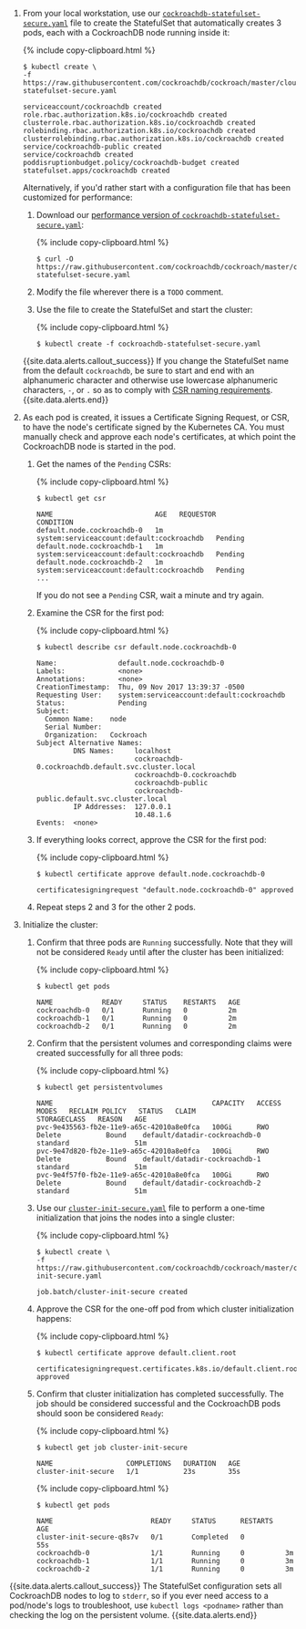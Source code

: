 1. From your local workstation, use our [`cockroachdb-statefulset-secure.yaml`](https://github.com/cockroachdb/cockroach/blob/master/cloud/kubernetes/cockroachdb-statefulset-secure.yaml) file to create the StatefulSet that automatically creates 3 pods, each with a CockroachDB node running inside it:

    {% include copy-clipboard.html %}
    ~~~ shell
    $ kubectl create \
    -f https://raw.githubusercontent.com/cockroachdb/cockroach/master/cloud/kubernetes/cockroachdb-statefulset-secure.yaml
    ~~~

    ~~~
    serviceaccount/cockroachdb created
    role.rbac.authorization.k8s.io/cockroachdb created
    clusterrole.rbac.authorization.k8s.io/cockroachdb created
    rolebinding.rbac.authorization.k8s.io/cockroachdb created
    clusterrolebinding.rbac.authorization.k8s.io/cockroachdb created
    service/cockroachdb-public created
    service/cockroachdb created
    poddisruptionbudget.policy/cockroachdb-budget created
    statefulset.apps/cockroachdb created
    ~~~

    Alternatively, if you'd rather start with a configuration file that has been customized for performance:

    1. Download our [performance version of `cockroachdb-statefulset-secure.yaml`](https://github.com/cockroachdb/cockroach/blob/master/cloud/kubernetes/performance/cockroachdb-statefulset-secure.yaml):

        {% include copy-clipboard.html %}
        ~~~ shell
        $ curl -O https://raw.githubusercontent.com/cockroachdb/cockroach/master/cloud/kubernetes/performance/cockroachdb-statefulset-secure.yaml
        ~~~

    2. Modify the file wherever there is a `TODO` comment.

    3. Use the file to create the StatefulSet and start the cluster:

        {% include copy-clipboard.html %}
        ~~~ shell
        $ kubectl create -f cockroachdb-statefulset-secure.yaml
        ~~~

    {{site.data.alerts.callout_success}}
    If you change the StatefulSet name from the default `cockroachdb`, be sure to start and end with an alphanumeric character and otherwise use lowercase alphanumeric characters, `-`, or `.` so as to comply with [CSR naming requirements](orchestrate-cockroachdb-with-kubernetes.html#csr-names).
    {{site.data.alerts.end}}

2. As each pod is created, it issues a Certificate Signing Request, or CSR, to have the node's certificate signed by the Kubernetes CA. You must manually check and approve each node's certificates, at which point the CockroachDB node is started in the pod.

    1. Get the names of the `Pending` CSRs:

        {% include copy-clipboard.html %}
        ~~~ shell
        $ kubectl get csr
        ~~~

        ~~~
        NAME                         AGE   REQUESTOR                                   CONDITION
        default.node.cockroachdb-0   1m    system:serviceaccount:default:cockroachdb   Pending
        default.node.cockroachdb-1   1m    system:serviceaccount:default:cockroachdb   Pending
        default.node.cockroachdb-2   1m    system:serviceaccount:default:cockroachdb   Pending
        ...
        ~~~

        If you do not see a `Pending` CSR, wait a minute and try again.

    2. Examine the CSR for the first pod:

        {% include copy-clipboard.html %}
        ~~~ shell
        $ kubectl describe csr default.node.cockroachdb-0
        ~~~

        ~~~
        Name:               default.node.cockroachdb-0
        Labels:             <none>
        Annotations:        <none>
        CreationTimestamp:  Thu, 09 Nov 2017 13:39:37 -0500
        Requesting User:    system:serviceaccount:default:cockroachdb
        Status:             Pending
        Subject:
          Common Name:    node
          Serial Number:
          Organization:   Cockroach
        Subject Alternative Names:
                 DNS Names:     localhost
                                cockroachdb-0.cockroachdb.default.svc.cluster.local
                                cockroachdb-0.cockroachdb
                                cockroachdb-public
                                cockroachdb-public.default.svc.cluster.local
                 IP Addresses:  127.0.0.1
                                10.48.1.6
        Events:  <none>
        ~~~

    3. If everything looks correct, approve the CSR for the first pod:

        {% include copy-clipboard.html %}
        ~~~ shell
        $ kubectl certificate approve default.node.cockroachdb-0
        ~~~

        ~~~
        certificatesigningrequest "default.node.cockroachdb-0" approved
        ~~~

    4. Repeat steps 2 and 3 for the other 2 pods.

3. Initialize the cluster:

    1. Confirm that three pods are `Running` successfully. Note that they will not
       be considered `Ready` until after the cluster has been initialized:

        {% include copy-clipboard.html %}
        ~~~ shell
        $ kubectl get pods
        ~~~

        ~~~
        NAME            READY     STATUS    RESTARTS   AGE
        cockroachdb-0   0/1       Running   0          2m
        cockroachdb-1   0/1       Running   0          2m
        cockroachdb-2   0/1       Running   0          2m
        ~~~

    2. Confirm that the persistent volumes and corresponding claims were created successfully for all three pods:

        {% include copy-clipboard.html %}
        ~~~ shell
        $ kubectl get persistentvolumes
        ~~~

        ~~~
        NAME                                       CAPACITY   ACCESS MODES   RECLAIM POLICY   STATUS   CLAIM                           STORAGECLASS   REASON   AGE
        pvc-9e435563-fb2e-11e9-a65c-42010a8e0fca   100Gi      RWO            Delete           Bound    default/datadir-cockroachdb-0   standard                51m
        pvc-9e47d820-fb2e-11e9-a65c-42010a8e0fca   100Gi      RWO            Delete           Bound    default/datadir-cockroachdb-1   standard                51m
        pvc-9e4f57f0-fb2e-11e9-a65c-42010a8e0fca   100Gi      RWO            Delete           Bound    default/datadir-cockroachdb-2   standard                51m
        ~~~

    3. Use our [`cluster-init-secure.yaml`](https://raw.githubusercontent.com/cockroachdb/cockroach/master/cloud/kubernetes/cluster-init-secure.yaml) file to perform a one-time initialization that joins the nodes into a single cluster:

        {% include copy-clipboard.html %}
        ~~~ shell
        $ kubectl create \
        -f https://raw.githubusercontent.com/cockroachdb/cockroach/master/cloud/kubernetes/cluster-init-secure.yaml
        ~~~

        ~~~
        job.batch/cluster-init-secure created
        ~~~

    4. Approve the CSR for the one-off pod from which cluster initialization happens:

        {% include copy-clipboard.html %}
        ~~~ shell
        $ kubectl certificate approve default.client.root
        ~~~

        ~~~
        certificatesigningrequest.certificates.k8s.io/default.client.root approved
        ~~~

    5. Confirm that cluster initialization has completed successfully. The job
       should be considered successful and the CockroachDB pods should soon be
       considered `Ready`:

        {% include copy-clipboard.html %}
        ~~~ shell
        $ kubectl get job cluster-init-secure
        ~~~

        ~~~
        NAME                  COMPLETIONS   DURATION   AGE
        cluster-init-secure   1/1           23s        35s
        ~~~

        {% include copy-clipboard.html %}
        ~~~ shell
        $ kubectl get pods
        ~~~

        ~~~
        NAME                        READY     STATUS      RESTARTS   AGE
        cluster-init-secure-q8s7v   0/1       Completed   0          55s
        cockroachdb-0               1/1       Running     0          3m
        cockroachdb-1               1/1       Running     0          3m
        cockroachdb-2               1/1       Running     0          3m
        ~~~

{{site.data.alerts.callout_success}}
The StatefulSet configuration sets all CockroachDB nodes to log to `stderr`, so if you ever need access to a pod/node's logs to troubleshoot, use `kubectl logs <podname>` rather than checking the log on the persistent volume.
{{site.data.alerts.end}}
